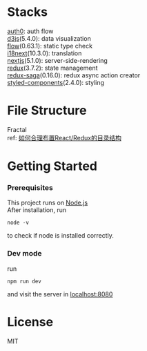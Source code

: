 # Stacks
[auth0](https://auth0.com/): auth flow  
[d3js](https://github.com/d3/d3)(5.4.0): data visualization  
[flow](https://github.com/facebook/flow)(0.63.1): static type check  
[i18next](https://github.com/i18next/i18next)(10.3.0): translation  
[nextjs](https://github.com/zeit/next.js)(5.1.0): server-side-rendering  
[redux](https://github.com/reduxjs/redux)(3.7.2): state management  
[redux-saga](https://github.com/redux-saga/redux-saga)(0.16.0): redux async action creator  
[styled-components](https://github.com/styled-components/styled-components)(2.4.0): styling  

# File Structure
Fractal  
ref: [如何合理布置React/Redux的目录结构](https://juejin.im/post/58cbfcb05c497d0057b9b228)

# Getting Started

### Prerequisites
This project runs on [Node.js](https://nodejs.org/en)  
After installation, run
```
node -v
```
to check if node is installed correctly.

### Dev mode
run
```
npm run dev
```
and visit the server in [localhost:8080](http://localhost:8080)

# License
MIT
